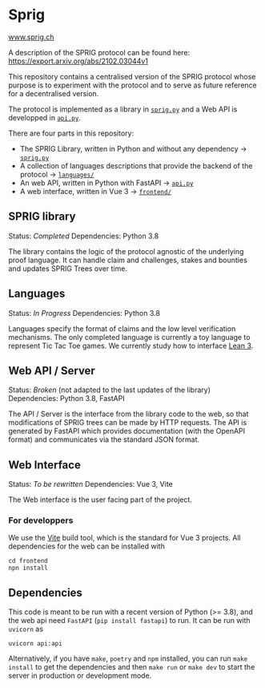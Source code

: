 # Sprig

www.sprig.ch

A description of the SPRIG protocol can be found here: https://export.arxiv.org/abs/2102.03044v1

This repository contains a centralised version of the SPRIG protocol
whose purpose is to experiment with the protocol
and to serve as future reference for a decentralised version.

The protocol is implemented as a library
in [`sprig.py`](./sprig.py) and a Web API is
developped in [`api.py`](./api.py).

There are four parts in this repository:
 - The SPRIG Library, written in Python and without any dependency -> [`sprig.py`](./sprig.py)
 - A collection of languages descriptions that provide the backend of the protocol -> [`languages/`](./languages)
 - An web API, written in Python with FastAPI -> [`api.py`](./api.py)
 - A web interface, written in Vue 3 -> [`frontend/`](./frontend)


## SPRIG library

Status: *Completed*
Dependencies: Python 3.8

The library contains the logic of the protocol agnostic of the underlying proof language.
It can handle claim and challenges, stakes and bounties and updates SPRIG Trees over time.

## Languages

Status: *In Progress*
Dependencies: Python 3.8

Languages specify the format of claims and the low level verification mechanisms.
The only completed language is currently a toy language to represent Tic Tac Toe games.
We currently study how to interface [Lean 3](https://leanprover.github.io/).

## Web API / Server

Status: *Broken* (not adapted to the last updates of the library)
Dependencies: Python 3.8, FastAPI

The API / Server is the interface from the library code to the web, so that modifications of SPRIG trees
can be made by HTTP requests. The API is generated by FastAPI which provides documentation (with the OpenAPI format)
and communicates via the standard JSON format.

## Web Interface

Status: *To be rewritten*
Dependencies: Vue 3, Vite

The Web interface is the user facing part of the project.

### For developpers

We use the [Vite](https://vitejs.dev/) build tool, which is the standard for Vue 3 projects.
All dependencies for the web can be installed with

```shell script
cd frontend
npn install
```

## Dependencies

This code is meant to be run with a recent version of Python (>= 3.8),
and the web api need `FastAPI` (`pip install fastapi`) to run.
It can be run with `uvicorn` as
```shell script
uvicorn api:api
```

Alternatively, if you have `make`, `poetry` and `npm` installed,
you can run `make install` to get the dependencies and
then `make run` or `make dev` to start the server in production
or development mode.


###
